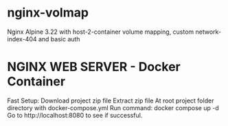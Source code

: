 # nginx-volmap
Nginx Alpine 3.22 with host-2-container volume mapping, custom network-index-404 and basic auth

# NGINX WEB SERVER - Docker Container

Fast Setup:
Download project zip file
Extract zip file
At root project folder directory with docker-compose.yml
Run command:
docker compose up -d
Go to http://localhost:8080 to see if successful.

